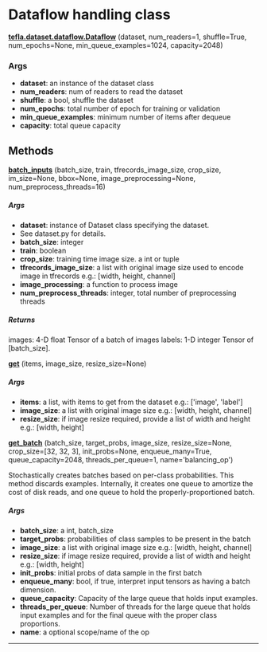 # Dataflow handling class

<span class="extra_h1"><span style="color:black;"><a href=https://github.com/n3011/tefla/blob/master/tefla/dataset/dataflow.py#L12 target="_blank"><b>tefla.dataset.dataflow.Dataflow</b></a></span>  (dataset,  num_readers=1,  shuffle=True,  num_epochs=None,  min_queue_examples=1024,  capacity=2048)</span>

<h3>Args</h3>


 - **dataset**: an instance of the dataset class
 - **num_readers**: num of readers to  read the dataset
 - **shuffle**: a bool, shuffle the dataset
 - **num_epochs**: total number of epoch for training or validation
 - **min_queue_examples**: minimum number of items after dequeue
 - **capacity**: total queue capacity

<h2>Methods</h2>

 <span class="hr_large"></span> 



<span class="extra_h2"><span style="color:black;"><a href=https://github.com/n3011/tefla/blob/master/tefla/dataset/dataflow.py#L86 target="_blank"><b>batch_inputs</b></a></span>  (batch_size,  train,  tfrecords_image_size,  crop_size,  im_size=None,  bbox=None,  image_preprocessing=None,  num_preprocess_threads=16)</span>

<h5>Args</h5>


 - **dataset**: instance of Dataset class specifying the dataset.
 - See dataset.py for details.
 - **batch_size**: integer
 - **train**: boolean
 - **crop_size**: training time image size. a int or tuple
 - **tfrecords_image_size**: a list with original image size used to encode image in tfrecords
e.g.: [width, height, channel]
 - **image_processing**: a function to process image
 - **num_preprocess_threads**: integer, total number of preprocessing threads

<h5>Returns</h5>


images: 4-D float Tensor of a batch of images
labels: 1-D integer Tensor of [batch_size].

 <span class="hr_large"></span> 



<span class="extra_h2"><span style="color:black;"><a href=https://github.com/n3011/tefla/blob/master/tefla/dataset/dataflow.py#L32 target="_blank"><b>get</b></a></span>  (items,  image_size,  resize_size=None)</span>

<h5>Args</h5>


 - **items**: a list, with items to get from the dataset
e.g.: ['image', 'label']
 - **image_size**: a list with original image size
e.g.: [width, height, channel]
 - **resize_size**: if image resize required, provide a list of width and height
e.g.: [width, height]

 <span class="hr_large"></span> 



<span class="extra_h2"><span style="color:black;"><a href=https://github.com/n3011/tefla/blob/master/tefla/dataset/dataflow.py#L54 target="_blank"><b>get_batch</b></a></span>  (batch_size,  target_probs,  image_size,  resize_size=None,  crop_size=[32,  32,  3],  init_probs=None,  enqueue_many=True,  queue_capacity=2048,  threads_per_queue=1,  name='balancing_op')</span>

Stochastically creates batches based on per-class probabilities.
This method discards examples. Internally, it creates one queue to
amortize the cost of disk reads, and one queue to hold the properly-proportioned batch.

<h5>Args</h5>


 - **batch_size**: a int, batch_size
 - **target_probs**: probabilities of class samples to be present in the batch
 - **image_size**: a list with original image size
e.g.: [width, height, channel]
 - **resize_size**: if image resize required, provide a list of width and height
e.g.: [width, height]
 - **init_probs**: initial probs of data sample in the first batch
 - **enqueue_many**: bool, if true, interpret input tensors as having a batch dimension.
 - **queue_capacity**: Capacity of the large queue that holds input examples.
 - **threads_per_queue**: Number of threads for the large queue that holds
input examples and for the final queue with the proper class proportions.
 - **name**: a optional scope/name of the op

 --------- 

